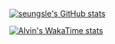 [![seungsle's GitHub stats](https://github-readme-stats.vercel.app/api?username=aLVINlEE9&theme=bg_color&show_icons=true)](https://github.com/aLVINlEE9)

[![Alvin's WakaTime stats](https://github-readme-stats.vercel.app/api/wakatime?username=@aLVINlEE9)](https://wakatime.com/@aLVINlEE9)


